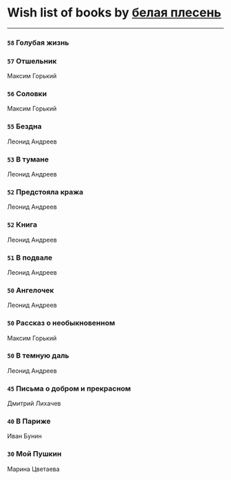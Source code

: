 # Wish list of books by [белая плесень](https://plus.google.com/104448632954411726505)
---

### `58` Голубая жизнь

### `57` Отшельник
Максим Горький

### `56` Соловки
Максим Горький

### `55` Бездна
Леонид Андреев

### `53` В тумане
Леонид Андреев

### `52` Предстояла кража
Леонид Андреев

### `52` Книга
Леонид Андреев

### `51` В подвале
Леонид Андреев

### `50` Ангелочек
Леонид Андреев

### `50` Рассказ о необыкновенном
Максим Горький

### `50` В темную даль
Леонид Андреев

### `45` Письма о добром и прекрасном
Дмитрий Лихачев

### `40` В Париже
Иван Бунин

### `30` Мой Пушкин
Марина Цветаева

